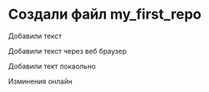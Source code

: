 ﻿# Создали файл my_first_repo

Добавили текст

Добавили текст через веб браузер

Добавили тект локаольно

Изминения онлайн
